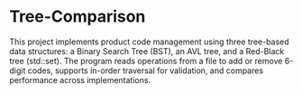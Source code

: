 # Tree-Comparison
This project implements product code management using three tree-based data structures: a Binary Search Tree (BST), an AVL tree, and a Red-Black tree (std::set). The program reads operations from a file to add or remove 6-digit codes, supports in-order traversal for validation, and compares performance across implementations.
